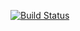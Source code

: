 [![Build Status](https://fd2a-111-68-25-162.ngrok-free.app/api/badges/akhlaqkhan26/dotnet-test/status.svg)](https://fd2a-111-68-25-162.ngrok-free.app/akhlaqkhan26/dotnet-test)
